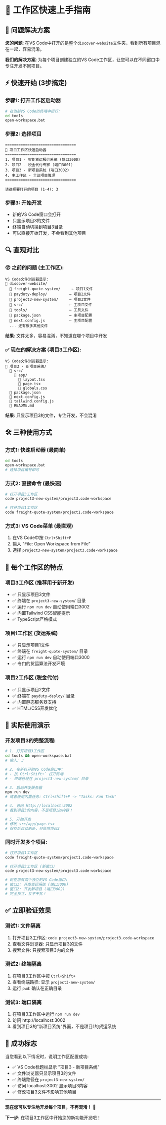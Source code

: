 # 🚀 工作区快速上手指南

## 🎯 问题解决方案

**您的问题**: 在VS Code中打开的是整个`discover-website`文件夹，看到所有项目混在一起，容易混淆。

**我们的解决方案**: 为每个项目创建独立的VS Code工作区，让您可以在不同窗口中专注开发不同项目。

## ⚡ 快速开始 (3步搞定)

### 步骤1: 打开工作区启动器
```bash
# 在当前VS Code的终端中运行:
cd tools
open-workspace.bat
```

### 步骤2: 选择项目
```
================================
🚀 项目工作区快速启动器
================================
1. 项目1 - 智能货运报价系统 (端口3000)
2. 项目2 - 税金代付专家 (端口3001)
3. 项目3 - 新项目系统 (端口3002)
4. 主工作区 - 全部项目管理
================================

请选择要打开的项目 (1-4): 3
```

### 步骤3: 开始开发
- 新的VS Code窗口会打开
- 只显示项目3的文件
- 终端自动切换到项目3目录
- 可以直接开始开发，不会看到其他项目

## 🔍 直观对比

### 😵 之前的问题 (主工作区):
```
VS Code文件浏览器显示:
📁 discover-website/
  📁 freight-quote-system/     ← 项目1文件
  📁 payduty-deploy/          ← 项目2文件  
  📁 project3-new-system/     ← 项目3文件
  📁 src/                     ← 主项目文件
  📁 tools/                   ← 工具文件
  📄 package.json             ← 主项目配置
  📄 next.config.js           ← 主项目配置
  ... 还有很多其他文件
```
**结果**: 文件太多，容易混淆，不知道在哪个项目中开发

### ✅ 现在的解决方案 (项目3工作区):
```
VS Code文件浏览器显示:
📁 项目3 - 新项目系统/
  📁 src/
    📁 app/
      📄 layout.tsx
      📄 page.tsx
      📄 globals.css
  📄 package.json
  📄 next.config.js
  📄 tailwind.config.js
  📄 README.md
```
**结果**: 只显示项目3的文件，专注开发，不会混淆

## 🛠️ 三种使用方式

### 方式1: 快速启动器 (最简单)
```bash
cd tools
open-workspace.bat
# 选择项目编号即可
```

### 方式2: 直接命令 (最快速)
```bash
# 打开项目3工作区
code project3-new-system/project3.code-workspace

# 打开项目1工作区
code freight-quote-system/project1.code-workspace
```

### 方式3: VS Code菜单 (最直观)
1. 在VS Code中按 `Ctrl+Shift+P`
2. 输入 "File: Open Workspace from File"
3. 选择 `project3-new-system/project3.code-workspace`

## 🎯 每个工作区的特点

### 项目3工作区 (推荐用于新开发)
- ✅ 只显示项目3文件
- ✅ 终端在 `project3-new-system/` 目录
- ✅ 运行 `npm run dev` 自动使用端口3002
- ✅ 内置Tailwind CSS智能提示
- ✅ TypeScript严格模式

### 项目1工作区 (货运系统)
- ✅ 只显示项目1文件
- ✅ 终端在 `freight-quote-system/` 目录
- ✅ 运行 `npm run dev` 自动使用端口3000
- ✅ 专门的货运算法开发环境

### 项目2工作区 (税金代付)
- ✅ 只显示项目2文件
- ✅ 终端在 `payduty-deploy/` 目录
- ✅ 内置静态服务器支持
- ✅ HTML/CSS开发优化

## 🚀 实际使用演示

### 开发项目3的完整流程:
```bash
# 1. 打开项目3工作区
cd tools && open-workspace.bat
# 输入: 3

# 2. 在新打开的VS Code窗口中:
# - 按 Ctrl+Shift+` 打开终端
# - 终端已经在 project3-new-system/ 目录

# 3. 启动开发服务器
npm run dev
# 或者使用内置任务: Ctrl+Shift+P -> "Tasks: Run Task"

# 4. 访问 http://localhost:3002
# 看到项目3的内容，不是项目1的内容！

# 5. 开始开发
# 修改 src/app/page.tsx
# 保存后自动刷新，只影响项目3
```

### 同时开发多个项目:
```bash
# 打开项目1工作区
code freight-quote-system/project1.code-workspace

# 打开项目3工作区 (新窗口)
code project3-new-system/project3.code-workspace

# 现在您有两个独立的VS Code窗口:
# 窗口1: 开发货运系统 (端口3000)
# 窗口2: 开发新项目 (端口3002)
# 完全独立，互不干扰！
```

## ✅ 立即验证效果

### 测试1: 文件隔离
1. 打开项目3工作区: `code project3-new-system/project3.code-workspace`
2. 查看文件浏览器: 只显示项目3的文件
3. 搜索文件: 只搜索项目3内的文件

### 测试2: 终端隔离
1. 在项目3工作区中按 `Ctrl+Shift+` 
2. 查看终端路径: 显示 `project3-new-system/`
3. 运行 `pwd`: 确认在正确目录

### 测试3: 端口隔离
1. 在项目3工作区中运行 `npm run dev`
2. 访问 http://localhost:3002
3. 看到项目3的"新项目系统"界面，不是项目1的货运系统

## 🎉 成功标志

当您看到以下情况时，说明工作区配置成功:

- ✅ VS Code标题栏显示 "项目3 - 新项目系统"
- ✅ 文件浏览器只显示项目3的文件
- ✅ 终端路径在 `project3-new-system/`
- ✅ 访问 localhost:3002 显示项目3内容
- ✅ 修改项目3文件不影响其他项目

---

**现在您可以专注地开发每个项目，不再混淆！** 🎉

**下一步**: 在项目3工作区中开始您的新功能开发吧！ 